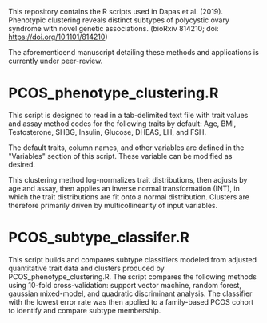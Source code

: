 This repository contains the R scripts used in Dapas et al. (2019). Phenotypic clustering reveals distinct subtypes of polycystic ovary syndrome with novel genetic associations. (bioRxiv 814210; doi: https://doi.org/10.1101/814210)

The aforementioend manuscript detailing these methods and applications is currently under peer-review.


# PCOS_phenotype_clustering.R
This script is designed to read in a tab-delimited text file with trait values and assay method codes for the following traits by default: Age, BMI, Testosterone, SHBG, Insulin, Glucose, DHEAS, LH, and FSH.

The default traits, column names, and other variables are defined in the "Variables" section of this script. These variable can be modified as desired. 

This clustering method log-normalizes trait distributions, then adjusts by age and assay, then applies an inverse normal transformation (INT), in which the trait distributions are fit onto a normal distribution. Clusters are therefore primarily driven by multicollinearity of input variables.


# PCOS_subtype_classifer.R
This script builds and compares subtype classifiers modeled from adjusted quantitative trait data and clusters produced by PCOS_phenotype_clustering.R. The script compares the following methods using 10-fold cross-validation: support vector machine, random forest, gaussian mixed-model, and quadratic discriminant analysis. The classifier with the lowest error rate was then applied to a family-based PCOS cohort to identify and compare subtype membership.
